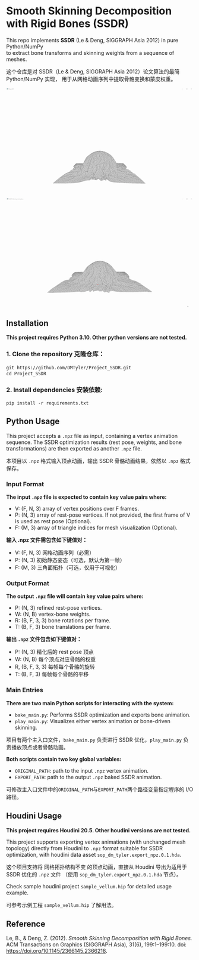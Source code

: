 # Smooth Skinning Decomposition with Rigid Bones (SSDR)

This repo implements **SSDR** (Le & Deng, SIGGRAPH Asia 2012) in pure Python/NumPy  
to extract bone transforms and skinning weights from a sequence of meshes.

这个仓库是对 SSDR（Le & Deng, SIGGRAPH Asia 2012）论文算法的最简 Python/NumPy 实现，
用于从网格动画序列中提取骨骼变换和蒙皮权重。

![Original Animation](pics/original_anim.gif)
![SSDR Animation](pics/skinned_anim.gif)

## Installation
**This project requires Python 3.10. Other python versions are not tested.**

### 1. Clone the repository 克隆仓库：
```
git https://github.com/DMTyler/Project_SSDR.git
cd Project_SSDR
```
### 2. Install dependencies 安装依赖:
```
pip install -r requirements.txt
```

## Python Usage
This project accepts a `.npz` file as input, containing a vertex animation sequence. 
The SSDR optimization results (rest pose, weights, and bone transformations) 
are then exported as another `.npz` file.

本项目以 `.npz` 格式输入顶点动画，输出 SSDR 骨骼动画结果，依然以 `.npz` 格式保存。

### Input Format
**The input `.npz` file is expected to contain key value pairs where:**
 - V: (F, N, 3) array of vertex positions over F frames.
 - P: (N, 3) array of rest-pose vertices. If not provided, the first frame of V is used as rest pose (Optional).
 - F: (M, 3) array of triangle indices for mesh visualization (Optional).

**输入 .npz 文件需包含如下键值对：**
 - V: (F, N, 3) 网格动画序列（必需）
 - P: (N, 3) 初始静态姿态（可选，默认为第一帧）
 - F: (M, 3) 三角面拓扑（可选，仅用于可视化）

### Output Format
**The output `.npz` file will contain key value pairs where:**
 - P: (N, 3) refined rest-pose vertices.
 - W: (N, B) vertex-bone weights.
 - R: (B, F, 3, 3) bone rotations per frame.
 - T: (B, F, 3) bone translations per frame.

**输出 `.npz` 文件包含如下键值对：**
 - P: (N, 3) 精化后的 rest pose 顶点
 - W: (N, B) 每个顶点对应骨骼的权重
 - R, (B, F, 3, 3) 每帧每个骨骼的旋转
 - T: (B, F, 3) 每帧每个骨骼的平移

### Main Entries
**There are two main Python scripts for interacting with the system:**
 - `bake_main.py`: Performs SSDR optimization and exports bone animation.
 - `play_main.py`: Visualizes either vertex animation or bone-driven skinning.

项目有两个主入口文件，`bake_main.py` 负责进行 SSDR 优化，`play_main.py` 负责播放顶点或者骨骼动画。

**Both scripts contain two key global variables:**
 - `ORIGINAL_PATH`: path to the input `.npz` vertex animation.
 - `EXPORT_PATH`: path to the output `.npz` baked SSDR animation.

可修改主入口文件中的`ORIGINAL_PATH`与`EXPORT_PATH`两个路径变量指定程序的 I/O 路径。

## Houdini Usage

**This project requires Houdini 20.5. Other houdini versions are not tested.**


This project supports exporting vertex animations (with unchanged mesh topology) 
directly from Houdini to `.npz` format suitable for SSDR optimization, 
with houdini data asset `sop_dm_tyler.export_npz.0.1.hda`.

这个项目支持将 网格拓扑结构不变 的顶点动画，直接从 Houdini 导出为适用于 SSDR 优化的 `.npz` 文件
（使用 `sop_dm_tyler.export_npz.0.1.hda` 节点）。

Check sample houdini project `sample_vellum.hip` for detailed usage example.

可参考示例工程 `sample_vellum.hip` 了解用法。


## Reference

Le, B., & Deng, Z. (2012). *Smooth Skinning Decomposition with Rigid Bones.* ACM Transactions on Graphics (SIGGRAPH Asia), 31(6), 199:1–199:10.
doi: https://doi.org/10.1145/2366145.2366218.
